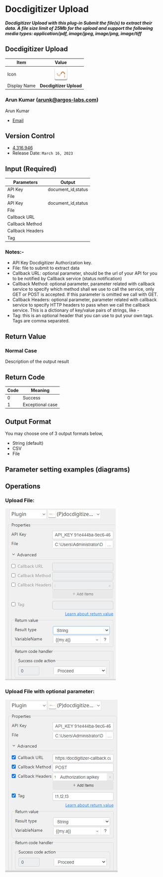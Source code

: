 # Docdigitizer Upload

***Docdigitizer Upload with this plug-in Submit the file(s) to extract their data. A file size limit of 25Mb for the upload and support the following media types: application/pdf, image/jpeg, image/png, image/tiff***


## Docdigitizer Upload
| Item         |               Value               |
|--------------|:---------------------------------:|
| Icon         | ![Docdigitizer Upload](icon.png)  |
| Display Name |      **Docdigitizer Upload**      |

### Arun Kumar (arunk@argos-labs.com)

Arun Kumar
* [Email](mailto:arunk@argos-labs.com) 
 
## Version Control 
* [4.316.946](setup.yaml)
* Release Date: `March 16, 2023`

## Input (Required)
| Parameters       | Output              |
|------------------|---------------------|
| API Key          | document_id,status  |
| File             |                     |
| API Key          | document_id,status  |
| File             |                     |
| Callback URL     |                     |
| Callback Method  |                     |
| Callback Headers |                     |
| Tag              |                     |


### Notes:-
<ul>
    <li>API Key Docdigitizer Authorization key.</li>
    <li>File: file to submit to extract data</li>
    <li>Callback URL: optional parameter, should be the url of your API for you to be notified by Callback service (status notification)</li>
    <li>Callback Method: optional parameter, parameter related with callback service to specify which method shall we use to call the service, only GET or POST is accepted. If this parameter is omitted we call with GET.</li>
    <li>Callback Headers: optional parameter, parameter related with callback service to specify HTTP headers to pass when we call the callback service. This is a dictionary of key/value pairs of strings, like - </li>
    <li>Tag: this is an optional header that you can use to put your own tags. Tags are comma separated.</li>
</ul>

## Return Value

### Normal Case
Description of the output result

## Return Code
| Code | Meaning                      |
|------|------------------------------|
| 0    | Success                      |
| 1    | Exceptional case             |

## Output Format
You may choose one of 3 output formats below,

<ul>
  <li>String (default)</li>
  <li>CSV</li>
  <li>File</li>
</ul>  


## Parameter setting examples (diagrams)

## Operations


### Upload File:

![Docdigitizer Upload Input Data](README_1.png)


### Upload File with optional parameter:

![Docdigitizer Upload Input Data](README_2.png)


